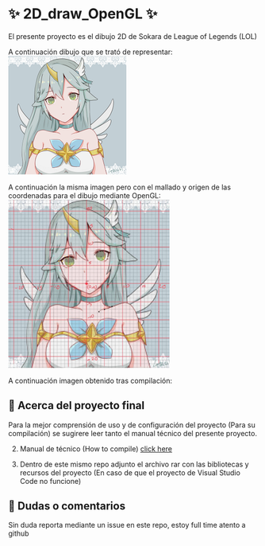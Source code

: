 # ✨ 2D_draw_OpenGL ✨

El presente proyecto es el dibujo 2D de Sokara de League of Legends (LOL)

A continuación dibujo que se trató de representar:<br>
![img](https://github.com/aMurryFly/2D_draw_OpenGL/blob/main/img_resources/dibujo.png)

A continuación la misma imagen pero con el mallado y origen de las coordenadas para el dibujo mediante OpenGL:<br>
<img src="https://github.com/aMurryFly/2D_draw_OpenGL/raw/main/img_resources/malla_dibujo.jpg" alt="img" style="zoom:33%;" />

A continuación imagen obtenido tras compilación:


## 🚀 Acerca del proyecto final

Para la mejor comprensión de uso y de configuración del proyecto (Para su compilación) se sugirere leer tanto el  manual técnico del presente proyecto.

2. Manual de técnico (How to compile) [click here](.pdf)

3. Dentro de este mismo repo adjunto el archivo rar con las bibliotecas y recursos del proyecto (En caso de que el proyecto de Visual Studio Code no funcione)

## 🤔 Dudas o comentarios

Sin duda reporta mediante un issue en este repo, estoy full time atento a github 

